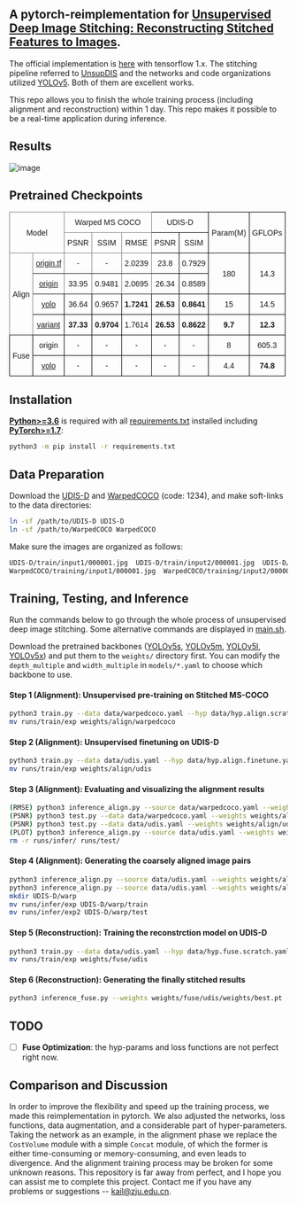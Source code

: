 ## A pytorch-reimplementation for [Unsupervised Deep Image Stitching: Reconstructing Stitched Features to Images](https://arxiv.org/pdf/2106.12859.pdf).

The official implementation is [here](https://github.com/nie-lang/UnsupervisedDeepImageStitching) with tensorflow 1.x. The stitching pipeline referred to [UnsupDIS](https://github.com/nie-lang/UnsupervisedDeepImageStitching) and the networks and code organizations utilized [YOLOv5](https://github.com/ultralytics/yolov5). Both of them are excellent works.

This repo allows you to finish the whole training process (including alignment and reconstruction) within 1 day. This repo makes it possible to be a real-time application during inference.

## Results
![image](https://github.com/liudakai2/UnsupDIS-pytorch/blob/main/assets/sample.jpg)


## Pretrained Checkpoints

[assets]: https://github.com/liudakai2/UnsupDIS-pytorch/releases

<escape>
<style type="text/css">
.tg  {border-collapse:collapse;border-spacing:0;}
.tg td{border-color:black;border-style:solid;border-width:1px;font-family:Arial, sans-serif;font-size:14px;
  overflow:hidden;padding:10px 5px;word-break:normal;}
.tg th{border-color:black;border-style:solid;border-width:1px;font-family:Arial, sans-serif;font-size:14px;
  font-weight:normal;overflow:hidden;padding:10px 5px;word-break:normal;}
.tg .tg-9wq8{border-color:inherit;text-align:center;vertical-align:middle}
.tg .tg-nrix{text-align:center;vertical-align:middle}
</style>
<table class="tg">
<thead>
  <tr>
    <th class="tg-9wq8" colspan="2" rowspan="2">Model</th>
    <th class="tg-9wq8" colspan="3">Warped MS COCO</th>
    <th class="tg-nrix" colspan="2">UDIS-D</th>
    <th class="tg-nrix" rowspan="2">Param(M)</th>
    <th class="tg-nrix" rowspan="2">GFLOPs</th>
  </tr>
  <tr>
    <th class="tg-9wq8">PSNR</th>
    <th class="tg-9wq8">SSIM</th>
    <th class="tg-9wq8">RMSE</th>
    <th class="tg-nrix">PSNR</th>
    <th class="tg-nrix">SSIM</th>
  </tr>
</thead>
<tbody>
  <tr>
    <td class="tg-9wq8" rowspan="4">Align</td>
    <td class="tg-9wq8"><a href="https://github.com/liudakai2/UnsupDIS-pytorch/releases">origin.tf</a></td>
    <td class="tg-9wq8">-</td>
    <td class="tg-9wq8">-</td>
    <td class="tg-9wq8">2.0239</td>
    <td class="tg-nrix">23.8</td>
    <td class="tg-nrix">0.7929</td>
    <td class="tg-nrix" rowspan="2">180</td>
    <td class="tg-nrix" rowspan="2">14.3</td>
  </tr>
  <tr>
    <td class="tg-9wq8"><a href="https://github.com/liudakai2/UnsupDIS-pytorch/releases">origin</a></td>
    <td class="tg-9wq8">33.95</td>
    <td class="tg-9wq8">0.9481</td>
    <td class="tg-9wq8">2.0695</td>
    <td class="tg-nrix">26.34</td>
    <td class="tg-nrix">0.8589</td>
  </tr>
  <tr>
    <td class="tg-nrix"><a href="https://github.com/liudakai2/UnsupDIS-pytorch/releases">yolo</a></td>
    <td class="tg-nrix">36.64</td>
    <td class="tg-nrix">0.9657</td>
    <td class="tg-nrix" style='font-weight:bold'>1.7241</td>
    <td class="tg-nrix" style='font-weight:bold'>26.53</td>
    <td class="tg-nrix" style='font-weight:bold'>0.8641</td>
    <td class="tg-nrix">15</td>
    <td class="tg-nrix">14.5</td>
  </tr>
  <tr>
    <td class="tg-nrix"><a href="https://github.com/liudakai2/UnsupDIS-pytorch/releases">variant</a></td>
    <td class="tg-nrix" style='font-weight:bold'>37.33</td>
    <td class="tg-nrix" style='font-weight:bold'>0.9704</td>
    <td class="tg-nrix">1.7614</td>
    <td class="tg-nrix" style='font-weight:bold'>26.53</td>
    <td class="tg-nrix" style='font-weight:bold'>0.8622</td>
    <td class="tg-nrix" style='font-weight:bold'>9.7</td>
    <td class="tg-nrix" style='font-weight:bold'>12.3</td>
  </tr>
  <tr>
    <td class="tg-nrix" rowspan="2">Fuse</td>
    <td class="tg-nrix">origin</td>
    <td class="tg-nrix">-</td>
    <td class="tg-nrix">-</td>
    <td class="tg-nrix">-</td>
    <td class="tg-nrix">-</td>
    <td class="tg-nrix">-</td>
    <td class="tg-nrix">8</td>
    <td class="tg-nrix">605.3</td>
  </tr>
  <tr>
    <td class="tg-nrix"><a href="https://github.com/liudakai2/UnsupDIS-pytorch/releases">yolo</a></td>
    <td class="tg-nrix">-</td>
    <td class="tg-nrix">-</td>
    <td class="tg-nrix">-</td>
    <td class="tg-nrix">-</td>
    <td class="tg-nrix">-</td>
    <td class="tg-nrix">4.4</td>
    <td class="tg-nrix" style='font-weight:bold'>74.8</td>
  </tr>
</tbody>
</table>
</escape>


## Installation
[**Python>=3.6**](https://www.python.org/) is required with all
[requirements.txt](requirements.txt) installed including
[**PyTorch>=1.7**](https://pytorch.org/get-started/locally/):

```bash
python3 -m pip install -r requirements.txt
```


## Data Preparation
Download the [UDIS-D](https://drive.google.com/drive/folders/1kC7KAULd5mZsqaWnY3-rSbQLaZ7LujTY?usp=sharing) and [WarpedCOCO](https://pan.baidu.com/s/1MVn1VFs_6-9dNRVnG684og) (code: 1234), and
make soft-links to the data directories:

```bash
ln -sf /path/to/UDIS-D UDIS-D
ln -sf /path/to/WarpedCOCO WarpedCOCO
```

Make sure the images are organized as follows:

```bash
UDIS-D/train/input1/000001.jpg  UDIS-D/train/input2/000001.jpg  UDIS-D/test/input1/000001.jpg  UDIS-D/test/input2/000001.jpg
WarpedCOCO/training/input1/000001.jpg  WarpedCOCO/training/input2/000001.jpg  WarpedCOCO/testing/input1/000001.jpg  WarpedCOCO/testing/input2/000001.jpg
```


## Training, Testing, and Inference
Run the commands below to go through the whole process of unsupervised deep image stitching. Some alternative commands are displayed in [main.sh](main.sh).

Download the pretrained backbones ([YOLOv5s](https://github.com/ultralytics/yolov5/releases/download/v5.0/yolov5s.pt), [YOLOv5m](https://github.com/ultralytics/yolov5/releases/download/v5.0/yolov5m.pt), [YOLOv5l](https://github.com/ultralytics/yolov5/releases/download/v5.0/yolov5l.pt), [YOLOv5x](https://github.com/ultralytics/yolov5/releases/download/v5.0/yolov5x.pt)) and put them to the `weights/` directory first. You can modify the `depth_multiple` and `width_multiple` in `models/*.yaml` to choose which backbone to use. 

#### Step 1 (Alignment): Unsupervised pre-training on Stitched MS-COCO

```bash
python3 train.py --data data/warpedcoco.yaml --hyp data/hyp.align.scratch.yaml --cfg models/align.yaml --weights weights/yolov5l.pt --batch-size 64 --img-size 128 --epochs 50 --adam --device 0 --mode align
mv runs/train/exp weights/align/warpedcoco
```

#### Step 2 (Alignment): Unsupervised finetuning on UDIS-D

```bash
python3 train.py --data data/udis.yaml --hyp data/hyp.align.finetune.yaml --cfg models/align.yaml --weights weights/align/warpedcoco/weights/best.pt --batch-size 64 --img-size 128 --epochs 30 --adam --device 0 --mode align
mv runs/train/exp weights/align/udis
```

#### Step 3 (Alignment): Evaluating and visualizing the alignment results

```bash
(RMSE) python3 inference_align.py --source data/warpedcoco.yaml --weights weights/align/warpedcoco/weights/best.pt --task val --rmse
(PSNR) python3 test.py --data data/warpedcoco.yaml --weights weights/align/warpedcoco/weights/best.pt --batch-size 64 --img-size 128 --task val --device 0 --mode align
(PSNR) python3 test.py --data data/udis.yaml --weights weights/align/udis/weights/best.pt --batch-size 64 --img-size 128 --task val --device 0 --mode align
(PLOT) python3 inference_align.py --source data/udis.yaml --weights weights/align/udis/weights/best.pt --task val --visualize
rm -r runs/infer/ runs/test/
```

#### Step 4 (Alignment): Generating the coarsely aligned image pairs

```bash
python3 inference_align.py --source data/udis.yaml --weights weights/align/udis/weights/best.pt --task train
python3 inference_align.py --source data/udis.yaml --weights weights/align/udis/weights/best.pt --task test
mkdir UDIS-D/warp
mv runs/infer/exp UDIS-D/warp/train
mv runs/infer/exp2 UDIS-D/warp/test
```

#### Step 5 (Reconstruction): Training the reconstrction model on UDIS-D

```bash
python3 train.py --data data/udis.yaml --hyp data/hyp.fuse.scratch.yaml --cfg models/fuse.yaml --weights weights/yolov5m.pt --batch-size 12 --img-size 640 --epochs 30 --adam --device 0 --mode fuse --reg-mode crop
mv runs/train/exp weights/fuse/udis
```

#### Step 6 (Reconstruction): Generating the finally stitched results

```bash
python3 inference_fuse.py --weights weights/fuse/udis/weights/best.pt --source data/udis.yaml --task test --half --img-size 640 --reg-mode crop
```

## TODO
- [ ] **Fuse Optimization**: the hyp-params and  loss functions are not perfect right now.

## Comparison and Discussion

In order to improve the flexibility and speed up the training process, we made this reimplementation in pytorch. We also adjusted the networks, loss functions, data augmentation, and a considerable part of hyper-parameters. Taking the network as an example, in the alignment phase we replace the `CostVolume` module with a simple `Concat` module, of which the former is either time-consuming or memory-consuming, and even leads to divergence. And the alignment training process may be broken for some unknown reasons. This repository is far
away from perfect, and I hope you can assist me to complete this project. Contact me if you have any problems or suggestions -- kail@zju.edu.cn.